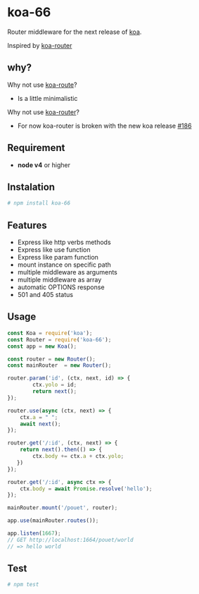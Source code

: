 # koa-66

Router middleware for the next release of [koa](https://github.com/koajs/koa).

Inspired by [koa-router](https://github.com/alexmingoia/koa-router)

## why?
Why not use [koa-route](https://github.com/koajs/route)?

- Is a little minimalistic

Why not use [koa-router](https://github.com/alexmingoia/koa-router)?

- For now koa-router is broken with the new koa release [#186](https://github.com/alexmingoia/koa-router/issues/186)

## Requirement

- __node v4__ or higher

## Instalation

```bash
# npm install koa-66
```
## Features

- Express like http verbs methods
- Express like use function
- Express like param function
- mount instance on specific path
- multiple middleware as arguments
- multiple middleware as array
- automatic OPTIONS response
- 501 and 405 status

## Usage

```js
const Koa = require('koa');
const Router = require('koa-66');
const app = new Koa();

const router = new Router();
const mainRouter  = new Router();

router.param('id', (ctx, next, id) => {
        ctx.yolo = id;
        return next();
});

router.use(async (ctx, next) => {
    ctx.a = " ";
    await next();
});

router.get('/:id', (ctx, next) => {
    return next().then(() => {
        ctx.body += ctx.a + ctx.yolo;
   })
});

router.get('/:id', async ctx => {
    ctx.body = await Promise.resolve('hello');
});

mainRouter.mount('/pouet', router);

app.use(mainRouter.routes());

app.listen(1667);
// GET http://localhost:1664/pouet/world
// => hello world
```

## Test
```bash
# npm test

```
